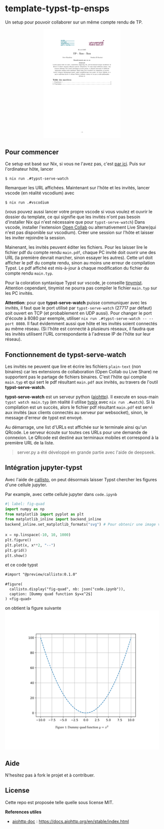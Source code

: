 # template-typst-tp-ensps
Un setup pour pouvoir collaborer sur un même compte rendu de TP.

<p align="center">
    <img style="width:50%" alt="Preview of the template's first page" src="./demo/doc.svg">
</p>

## Pour commencer
Ce setup est basé sur Nix, si vous ne l'avez pas, c'est [par ici](https://nix.dev/install-nix#install-nix).
Puis sur l'ordinateur hôte, lancer
```shell_command
$ nix run .#typst-serve-watch
```
Remarquer les URL affichées.
Maintenant sur l'hôte et les invités, lancer vscode (en réalité vscodium) avec
```shell_command
$ nix run .#vscodium
```
(vous pouvez aussi lancer votre propre vscode si vous voulez et ouvrir le dossier du template, ce qui signifie que les invités n'ont pas besoin d'installer Nix qui n'est nécessaire que pour `typst-serve-watch`)
Dans vscode, installer l'extension [Open Collab](https://open-vsx.org/extension/typefox/open-collaboration-tools) ou alternativement Live Share(qui n'est pas disponible sur vscodium).
Créer une session sur l'hôte et laisser les inviter rejoindre la session.

Mainenant, les invités peuvent éditer les fichiers. Pour les laisser lire le fichier pdf du compte rendu `main.pdf`, chaque PC invité doit ouvrir une des URL (la première devrait marcher, sinon essayer les autres). Cette url doit afficher le pdf du compte rendu, sinon au moins une erreur de compilation Typst. Le pdf affiché est mis-à-jour à chaque modification du fichier du compte rendu `main.typ`.

Pour la coloration syntaxique Typst sur vscode, je conseille [tinymist](https://github.com/Myriad-Dreamin/tinymist). Attention cependant, tinymist ne pourra pas compiler le fichier `main.typ` sur les PC invités.

**Attention**: pour que **typst-serve-watch** puisse communiquer avec les invités, il faut que le port utilisé par `typst-serve-watch` (27717 par défaut) soit ouvert en TCP (et probablement en UDP aussi). Pour changer le port d'écoute à 8080 par exemple, utiliser `nix run .#typst-serve-watch -- --port 8080`.  Il faut évidemment aussi que hôte et les invités soient connectés au même réseau. (Si l'hôte est connecté à plusieurs réseaux, il faudra que les invités utilisent l'URL correspondante à l'adresse IP de l'hôte sur leur réseau).

## Fonctionnement de **typst-serve-watch**
Les invités ne peuvent que lire et écrire les fichiers `plain-text` (non binaires) car les extensions de collaboration (Open Collab ou Live Share) ne supportent pas le partage de fichiers binaires. C'est l'hôte qui compile `main.typ` et qui sert le pdf résultant `main.pdf` aux invités, au travers de l'outil **typst-serve-watch**.

**typst-serve-watch** est un serveur python ([aiohttp](https://docs.aiohttp.org/en/stable/index.html)). Il execute en sous-main `typst watch main.typ` (en réalité il utilise [typix](https://github.com/loqusion/typix) avec `nix run .#watch`). Si la compilation est un succès, alors le fichier pdf résultant `main.pdf` est servi aux invités (aux clients connectés au serveur par websocket), sinon, le message d'erreur de typst est envoyé.

Au démarrage, une list d'URLs est affichée sur le terminale ainsi qu'un QRcode. Le serveur écoute sur toutes ces URLs pour une demande de connexion. Le QRcode est destiné aux terminaux mobiles et correspond à la première URL de la liste.

 > server.py a été développé en grande partie avec l'aide de deepseek.

## Intégration jupyter-typst
Avec l'aide de [callisto](https://typst.app/universe/package/callisto), on peut désormais laisser Typst chercher les figures d'une cellule jupyter.

Par example, avec cette cellule jupyter dans `code.ipynb`
```python
#| label: fig-quad
import numpy as np
from matplotlib import pyplot as plt
from matplotlib_inline import backend_inline
backend_inline.set_matplotlib_formats("svg") # Pour obtenir une image vectorielle

x = np.linspace(-10, 10, 1000)
plt.figure()
plt.plot(x, x**2, "--")
plt.grid()
plt.show()
```
et ce code typst
```typst
#import "@preview/callisto:0.1.0"

#figure(
  callisto.display("fig-quad", nb: json("code.ipynb")),
  caption: [Dummy quad function $y=x^2$]
) <fig-quad>
```
on obtient la figure suivante ![courbe d'une fonction quadratique](./demo/fig-quad.svg)

## Aide

N'hesitez pas à fork le projet et à contribuer.

## License
Cette repo est proposée telle quelle sous license MIT.

**References utiles**
 - [aiohttp doc] : <https://docs.aiohttp.org/en/stable/index.html>

[//]: # (These are reference links used in the body of this note and get stripped out when the markdown processor does its job. There is no need to format nicely because it shouldn't be seen. Thanks SO - http://stackoverflow.com/questions/4823468/store-comments-in-markdown-syntax)

   [aiohttp doc]: <https://docs.aiohttp.org/en/stable/index.html>

